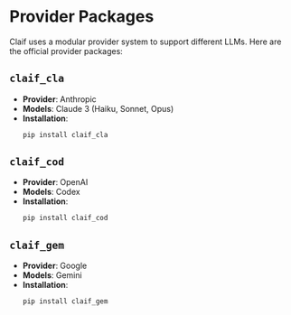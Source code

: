 # Provider Packages

Claif uses a modular provider system to support different LLMs. Here are the official provider packages:

## `claif_cla`

- **Provider**: Anthropic
- **Models**: Claude 3 (Haiku, Sonnet, Opus)
- **Installation**:
  ```bash
  pip install claif_cla
  ```

## `claif_cod`

- **Provider**: OpenAI
- **Models**: Codex
- **Installation**:
  ```bash
  pip install claif_cod
  ```

## `claif_gem`

- **Provider**: Google
- **Models**: Gemini
- **Installation**:
  ```bash
  pip install claif_gem
  ```
